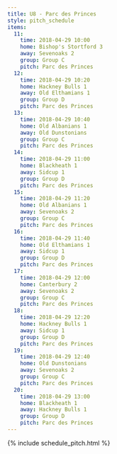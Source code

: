 ```yaml
---
title: U8 - Parc des Princes
style: pitch_schedule
items:
  11:
    time: 2018-04-29 10:00
    home: Bishop's Stortford 3
    away: Sevenoaks 2
    group: Group C
    pitch: Parc des Princes
  12:
    time: 2018-04-29 10:20
    home: Hackney Bulls 1
    away: Old Elthamians 1
    group: Group D
    pitch: Parc des Princes
  13:
    time: 2018-04-29 10:40
    home: Old Albanians 1
    away: Old Dunstonians
    group: Group C
    pitch: Parc des Princes
  14:
    time: 2018-04-29 11:00
    home: Blackheath 1
    away: Sidcup 1
    group: Group D
    pitch: Parc des Princes
  15:
    time: 2018-04-29 11:20
    home: Old Albanians 1
    away: Sevenoaks 2
    group: Group C
    pitch: Parc des Princes
  16:
    time: 2018-04-29 11:40
    home: Old Elthamians 1
    away: Sidcup 1
    group: Group D
    pitch: Parc des Princes
  17:
    time: 2018-04-29 12:00
    home: Canterbury 2
    away: Sevenoaks 2
    group: Group C
    pitch: Parc des Princes
  18:
    time: 2018-04-29 12:20
    home: Hackney Bulls 1
    away: Sidcup 1
    group: Group D
    pitch: Parc des Princes
  19:
    time: 2018-04-29 12:40
    home: Old Dunstonians
    away: Sevenoaks 2
    group: Group C
    pitch: Parc des Princes
  20:
    time: 2018-04-29 13:00
    home: Blackheath 1
    away: Hackney Bulls 1
    group: Group D
    pitch: Parc des Princes
---
```


{% include schedule_pitch.html %}
